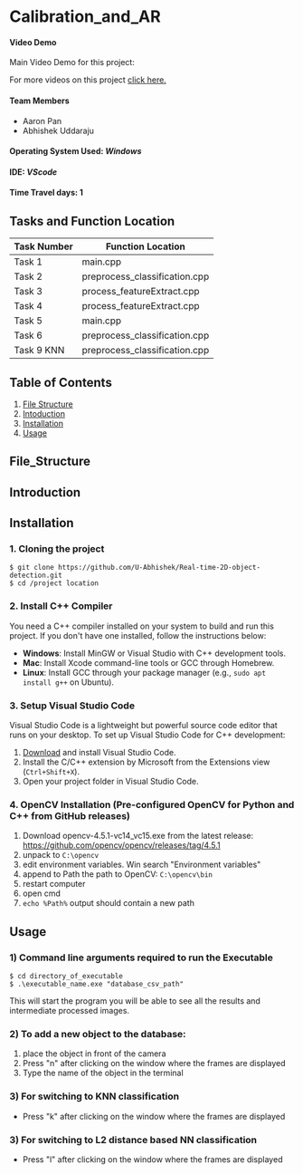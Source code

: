 # Calibration_and_AR

#### Video Demo

Main Video Demo for this project: 

For more videos on this project [click here.]()

#### Team Members
- Aaron Pan
- Abhishek Uddaraju
  
#### Operating System Used: _Windows_
#### IDE: _VScode_
#### Time Travel days: 1

## Tasks and Function Location

| Task Number | Function Location|
|----------|----------|
| Task 1| main.cpp | 
| Task 2| preprocess_classification.cpp | 
| Task 3| process_featureExtract.cpp | 
| Task 4| process_featureExtract.cpp | 
| Task 5| main.cpp | 
| Task 6| preprocess_classification.cpp | 
| Task 9 KNN| preprocess_classification.cpp | 

## Table of Contents
1. [File Structure](#file_structure)
2. [Intoduction](#introduction)
3. [Installation](#installation)
4. [Usage](#usage)

## File_Structure



## Introduction


## Installation  

### 1. Cloning the project
```
$ git clone https://github.com/U-Abhishek/Real-time-2D-object-detection.git
$ cd /project location
```

### 2. Install C++ Compiler

You need a C++ compiler installed on your system to build and run this project. If you don't have one installed, follow the instructions below:

- **Windows**: Install MinGW or Visual Studio with C++ development tools.
- **Mac**: Install Xcode command-line tools or GCC through Homebrew.
- **Linux**: Install GCC through your package manager (e.g., `sudo apt install g++` on Ubuntu).

### 3. Setup Visual Studio Code

Visual Studio Code is a lightweight but powerful source code editor that runs on your desktop. To set up Visual Studio Code for C++ development:

1. [Download](https://code.visualstudio.com/) and install Visual Studio Code.
2. Install the C/C++ extension by Microsoft from the Extensions view (`Ctrl+Shift+X`).
3. Open your project folder in Visual Studio Code.


### 4. OpenCV Installation (Pre-configured OpenCV for Python and C++ from GitHub releases)
1. Download opencv-4.5.1-vc14_vc15.exe from the latest release: 
   https://github.com/opencv/opencv/releases/tag/4.5.1
1. unpack to `C:\opencv`
1. edit environment variables. Win search "Environment variables"
1. append to Path the path to OpenCV: `C:\opencv\bin`
1. restart computer
1. open cmd
1. `echo %Path%` output should contain a new path

## Usage

### 1) Command line arguments required to run the Executable
```
$ cd directory_of_executable
$ .\executable_name.exe "database_csv_path"
```
This will start the program you will be able to see all the results and intermediate processed images. 
### 2) To add a new object to the database:
1) place the object in front of the camera
2) Press "n" after clicking on the window where the frames are displayed
3) Type the name of the object in the terminal

### 3) For switching to KNN classification
- Press "k" after clicking on the window where the frames are displayed

### 3) For switching to L2 distance based NN classification
- Press "l" after clicking on the window where the frames are displayed

